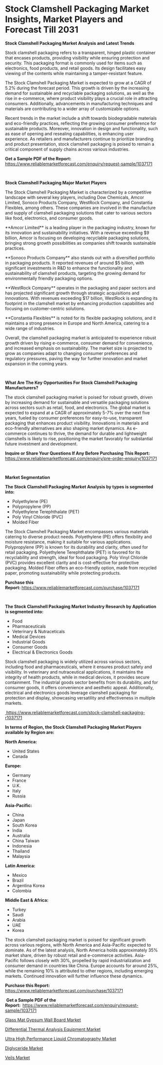 <p><h1>Stock Clamshell Packaging Market Insights, Market Players and Forecast Till 2031</h1></p><p><strong>Stock Clamshell Packaging Market Analysis and Latest Trends</strong></p>
<p><p>Stock clamshell packaging refers to a transparent, hinged plastic container that encases products, providing visibility while ensuring protection and security. This packaging format is commonly used for items such as electronics, food products, and retail goods. Its design facilitates easy viewing of the contents while maintaining a tamper-resistant feature. </p><p>The Stock Clamshell Packaging Market is expected to grow at a CAGR of 5.2% during the forecast period. This growth is driven by the increasing demand for sustainable and recyclable packaging solutions, as well as the rise in e-commerce, where product visibility plays a crucial role in attracting consumers. Additionally, advancements in manufacturing techniques and materials are contributing to a wider array of customizable options. </p><p>Recent trends in the market include a shift towards biodegradable materials and eco-friendly practices, reflecting the growing consumer preference for sustainable products. Moreover, innovation in design and functionality, such as ease of opening and resealing capabilities, is enhancing user experience. As retailers and manufacturers continue to prioritize branding and product presentation, stock clamshell packaging is poised to remain a critical component of supply chains across various industries.</p></p>
<p><strong>Get a Sample PDF of the Report:&nbsp;</strong> <a href="https://www.reliablemarketforecast.com/enquiry/request-sample/1037171?utm_campaign=1840&utm_medium=2&utm_source=Github&utm_content=ia&utm_term=05122024&utm_id=stock-clamshell-packaging">https://www.reliablemarketforecast.com/enquiry/request-sample/1037171</a></p>
<p>&nbsp;</p>
<p><strong>Stock Clamshell Packaging Major Market Players</strong></p>
<p><p>The Stock Clamshell Packaging Market is characterized by a competitive landscape with several key players, including Dow Chemicals, Amcor Limited, Sonoco Products Company, WestRock Company, and Constantia Flexibles, among others. These companies are involved in the manufacture and supply of clamshell packaging solutions that cater to various sectors like food, electronics, and consumer goods.</p><p>**Amcor Limited** is a leading player in the packaging industry, known for its innovation and sustainability initiatives. With a revenue exceeding $9 billion, Amcor is focusing on developing recyclable packaging solutions, bringing strong growth possibilities as companies shift towards sustainable practices. </p><p>**Sonoco Products Company** also stands out with a diversified portfolio in packaging products. It reported revenues of around $5 billion, with significant investments in R&D to enhance the functionality and sustainability of clamshell products, targeting the growing demand for environmentally friendly packaging options.</p><p>**WestRock Company** operates in the packaging and paper sectors and has projected significant growth through strategic acquisitions and innovations. With revenues exceeding $17 billion, WestRock is expanding its footprint in the clamshell market by enhancing production capabilities and focusing on customer-centric solutions.</p><p>**Constantia Flexibles** is noted for its flexible packaging solutions, and it maintains a strong presence in Europe and North America, catering to a wide range of industries. </p><p>Overall, the clamshell packaging market is anticipated to experience robust growth driven by rising e-commerce, consumer demand for convenience, and increased emphasis on sustainability. The market size is projected to grow as companies adapt to changing consumer preferences and regulatory pressures, paving the way for further innovation and market expansion in the coming years.</p></p>
<p>&nbsp;</p>
<p><strong>What Are The Key Opportunities For Stock Clamshell Packaging Manufacturers?</strong></p>
<p><p>The stock clamshell packaging market is poised for robust growth, driven by increasing demand for sustainable and versatile packaging solutions across sectors such as retail, food, and electronics. The global market is expected to expand at a CAGR of approximately 5-7% over the next five years, fueled by consumer preferences for easy-to-use, transparent packaging that enhances product visibility. Innovations in materials and eco-friendly alternatives are also shaping market dynamics. As e-commerce continues to thrive, the demand for durable and lightweight clamshells is likely to rise, positioning the market favorably for substantial future investment and development.</p></p>
<p><strong>Inquire or Share Your Questions If Any Before Purchasing This Report:</strong> <a href="https://www.reliablemarketforecast.com/enquiry/pre-order-enquiry/1037171?utm_campaign=1840&utm_medium=2&utm_source=Github&utm_content=ia&utm_term=05122024&utm_id=stock-clamshell-packaging">https://www.reliablemarketforecast.com/enquiry/pre-order-enquiry/1037171</a></p>
<p>&nbsp;</p>
<p><strong>Market Segmentation</strong></p>
<p><strong>The Stock Clamshell Packaging Market Analysis by types is segmented into:</strong></p>
<p><ul><li>Polyethylene (PE)</li><li>Polypropylene (PP)</li><li>Polyethylene Terephthalate (PET)</li><li>Poly Vinyl Chloride (PVC)</li><li>Molded Fiber</li></ul></p>
<p><p>The Stock Clamshell Packaging Market encompasses various materials catering to diverse product needs. Polyethylene (PE) offers flexibility and moisture resistance, making it suitable for various applications. Polypropylene (PP) is known for its durability and clarity, often used for retail packaging. Polyethylene Terephthalate (PET) is favored for its recyclability and strength, ideal for food packaging. Poly Vinyl Chloride (PVC) provides excellent clarity and is cost-effective for protective packaging. Molded Fiber offers an eco-friendly option, made from recycled paper, promoting sustainability while protecting products.</p></p>
<p><strong>Purchase this Report:&nbsp;</strong><a href="https://www.reliablemarketforecast.com/purchase/1037171?utm_campaign=1840&utm_medium=2&utm_source=Github&utm_content=ia&utm_term=05122024&utm_id=stock-clamshell-packaging">https://www.reliablemarketforecast.com/purchase/1037171</a></p>
<p>&nbsp;</p>
<p><strong>The Stock Clamshell Packaging Market Industry Research by Application is segmented into:</strong></p>
<p><ul><li>Food</li><li>Pharmaceuticals</li><li>Veterinary & Nutraceticals</li><li>Medical Devices</li><li>Industrial Goods</li><li>Consumer Goods</li><li>Electrical & Electronics Goods</li></ul></p>
<p><p>Stock clamshell packaging is widely utilized across various sectors, including food and pharmaceuticals, where it ensures product safety and visibility. In veterinary and nutraceutical applications, it maintains the integrity of health products, while in medical devices, it provides secure containment. The industrial goods sector benefits from its durability, and for consumer goods, it offers convenience and aesthetic appeal. Additionally, electrical and electronics goods leverage clamshell packaging for protection and display, showcasing versatility and effectiveness in multiple markets.</p></p>
<p><a href="https://www.reliablemarketforecast.com/stock-clamshell-packaging-r1037171?utm_campaign=1840&utm_medium=2&utm_source=Github&utm_content=ia&utm_term=05122024&utm_id=stock-clamshell-packaging">&nbsp;https://www.reliablemarketforecast.com/stock-clamshell-packaging-r1037171</a></p>
<p><strong>In terms of Region, the Stock Clamshell Packaging Market Players available by Region are:</strong></p>
<p>
    <p> <strong> North America: </strong>
        <ul>
            <li>United States</li>
            <li>Canada</li>
        </ul>
        </p> 
    <p> <strong> Europe: </strong>
        <ul>
            <li>Germany</li>
            <li>France</li>
            <li>U.K.</li>
            <li>Italy</li>
            <li>Russia</li>
        </ul>
        </p> 
    <p> <strong> Asia-Pacific: </strong>
        <ul>
            <li>China</li>
            <li>Japan</li>
            <li>South Korea</li>
            <li>India</li>
            <li>Australia</li>
            <li>China Taiwan</li>
            <li>Indonesia</li>
            <li>Thailand</li>
            <li>Malaysia</li>
        </ul>
        </p> 
    <p> <strong> Latin America: </strong>
        <ul>
            <li>Mexico</li>
            <li>Brazil</li>
            <li>Argentina Korea</li>
            <li>Colombia</li>
        </ul>
        </p> 
    <p> <strong> Middle East & Africa: </strong>
        <ul>
            <li>Turkey</li>
            <li>Saudi</li>
            <li>Arabia</li>
            <li>UAE</li>
            <li>Korea</li>
        </ul>
    </p>
    </p>
<p><p>The stock clamshell packaging market is poised for significant growth across various regions, with North America and Asia-Pacific expected to dominate. As of the latest analysis, North America holds approximately 35% market share, driven by robust retail and e-commerce activities. Asia-Pacific follows closely with 30%, propelled by rapid industrialization and consumer demand in countries like China. Europe accounts for around 25%, while the remaining 10% is attributed to other regions, including emerging markets. Continued innovation will further influence these dynamics.</p></p>
<p><strong>Purchase this Report: </strong><a href="https://www.reliablemarketforecast.com/purchase/1037171?utm_campaign=1840&utm_medium=2&utm_source=Github&utm_content=ia&utm_term=05122024&utm_id=stock-clamshell-packaging">https://www.reliablemarketforecast.com/purchase/1037171</a></p>
<p>&nbsp;<strong>Get a Sample PDF of the Report:&nbsp;&nbsp;</strong><a href="https://www.reliablemarketforecast.com/enquiry/request-sample/1037171?utm_campaign=1840&utm_medium=2&utm_source=Github&utm_content=ia&utm_term=05122024&utm_id=stock-clamshell-packaging">https://www.reliablemarketforecast.com/enquiry/request-sample/1037171</a></p>
<p><strong></strong></p>
<p><p><a href="https://issuu.com/reportprime-2/docs/glass-mat-gypsum-wall-board-market-size-2030.pptx?utm_campaign=1840&utm_medium=2&utm_source=Github&utm_content=ia&utm_term=05122024&utm_id=stock-clamshell-packaging">Glass Mat Gypsum Wall Board Market</a></p><p><a href="https://www.linkedin.com/pulse/detailed-examination-differential-thermal-analysis-equipment-4tief?utm_campaign=1840&utm_medium=2&utm_source=Github&utm_content=ia&utm_term=05122024&utm_id=stock-clamshell-packaging">Differential Thermal Analysis Equipment Market</a></p><p><a href="https://www.linkedin.com/pulse/ultra-high-performance-liquid-chromatography-market-expected-nwxcf?utm_campaign=1840&utm_medium=2&utm_source=Github&utm_content=ia&utm_term=05122024&utm_id=stock-clamshell-packaging">Ultra High Performance Liquid Chromatography Market</a></p><p><a href="https://www.linkedin.com/pulse/diglyceride-market-growth-key-factors-driving-expansion-bvybe?utm_campaign=1840&utm_medium=2&utm_source=Github&utm_content=ia&utm_term=05122024&utm_id=stock-clamshell-packaging">Diglyceride Market</a></p><p><a href="https://issuu.com/reportprime-2/docs/veils-market-size-2030.pptx?utm_campaign=1840&utm_medium=2&utm_source=Github&utm_content=ia&utm_term=05122024&utm_id=stock-clamshell-packaging">Veils Market</a></p></p>